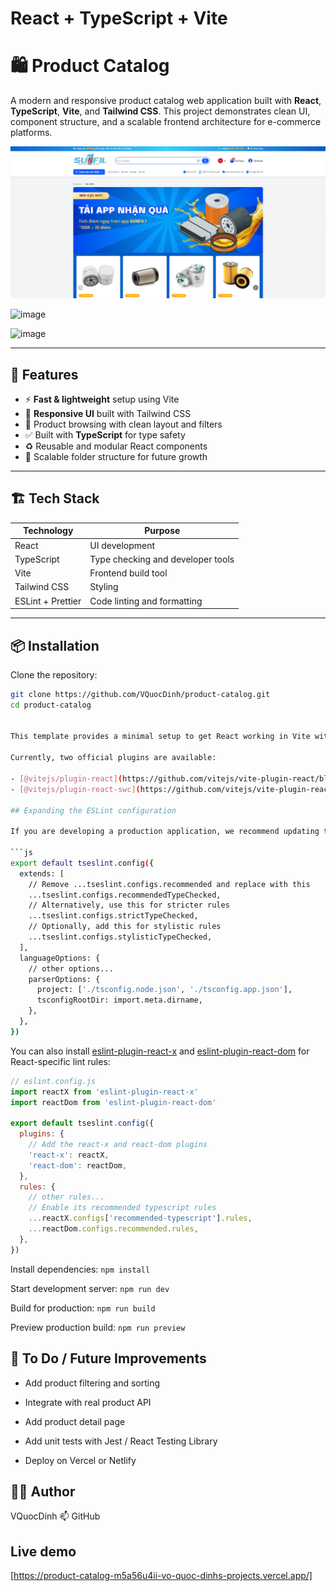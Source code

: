 # React + TypeScript + Vite

# 🛍️ Product Catalog

A modern and responsive product catalog web application built with **React**, **TypeScript**, **Vite**, and **Tailwind CSS**. This project demonstrates clean UI, component structure, and a scalable frontend architecture for e-commerce platforms.

![Product Catalog Screenshot](./public/screenshot.png)

![image](https://github.com/user-attachments/assets/03994c35-7daf-4d0e-8077-8c11124df256)

![image](https://github.com/user-attachments/assets/3ea60d86-1d57-4f77-b247-d950aeac3d10)


---

## 🚀 Features

- ⚡ **Fast & lightweight** setup using Vite
- 🎨 **Responsive UI** built with Tailwind CSS
- 🔎 Product browsing with clean layout and filters
- ✅ Built with **TypeScript** for type safety
- ♻️ Reusable and modular React components
- 🧱 Scalable folder structure for future growth

---

## 🏗️ Tech Stack

| Technology     | Purpose                          |
|----------------|----------------------------------|
| React          | UI development                   |
| TypeScript     | Type checking and developer tools|
| Vite           | Frontend build tool              |
| Tailwind CSS   | Styling                          |
| ESLint + Prettier | Code linting and formatting    |

---

## 📦 Installation

Clone the repository:

```bash
git clone https://github.com/VQuocDinh/product-catalog.git
cd product-catalog


This template provides a minimal setup to get React working in Vite with HMR and some ESLint rules.

Currently, two official plugins are available:

- [@vitejs/plugin-react](https://github.com/vitejs/vite-plugin-react/blob/main/packages/plugin-react) uses [Babel](https://babeljs.io/) for Fast Refresh
- [@vitejs/plugin-react-swc](https://github.com/vitejs/vite-plugin-react/blob/main/packages/plugin-react-swc) uses [SWC](https://swc.rs/) for Fast Refresh

## Expanding the ESLint configuration

If you are developing a production application, we recommend updating the configuration to enable type-aware lint rules:

```js
export default tseslint.config({
  extends: [
    // Remove ...tseslint.configs.recommended and replace with this
    ...tseslint.configs.recommendedTypeChecked,
    // Alternatively, use this for stricter rules
    ...tseslint.configs.strictTypeChecked,
    // Optionally, add this for stylistic rules
    ...tseslint.configs.stylisticTypeChecked,
  ],
  languageOptions: {
    // other options...
    parserOptions: {
      project: ['./tsconfig.node.json', './tsconfig.app.json'],
      tsconfigRootDir: import.meta.dirname,
    },
  },
})
```

You can also install [eslint-plugin-react-x](https://github.com/Rel1cx/eslint-react/tree/main/packages/plugins/eslint-plugin-react-x) and [eslint-plugin-react-dom](https://github.com/Rel1cx/eslint-react/tree/main/packages/plugins/eslint-plugin-react-dom) for React-specific lint rules:

```js
// eslint.config.js
import reactX from 'eslint-plugin-react-x'
import reactDom from 'eslint-plugin-react-dom'

export default tseslint.config({
  plugins: {
    // Add the react-x and react-dom plugins
    'react-x': reactX,
    'react-dom': reactDom,
  },
  rules: {
    // other rules...
    // Enable its recommended typescript rules
    ...reactX.configs['recommended-typescript'].rules,
    ...reactDom.configs.recommended.rules,
  },
})
```
Install dependencies:
```npm install```

Start development server:
```npm run dev```

Build for production:
```npm run build```

Preview production build:
```npm run preview```

## 🧪 To Do / Future Improvements
- Add product filtering and sorting

- Integrate with real product API

- Add product detail page

- Add unit tests with Jest / React Testing Library

- Deploy on Vercel or Netlify

## 👨‍💻 Author
VQuocDinh
📫 GitHub

## Live demo
[https://product-catalog-m5a56u4ii-vo-quoc-dinhs-projects.vercel.app/]




